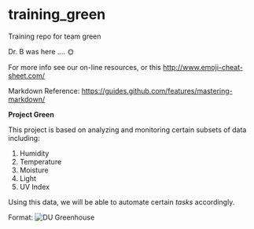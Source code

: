 # training_green
Training repo for team green

Dr. B was here .... :sun_with_face:

For more info see our on-line resources, or this http://www.emoji-cheat-sheet.com/

Markdown Reference: https://guides.github.com/features/mastering-markdown/

**Project Green**

This project is based on analyzing and monitoring certain subsets of data including:
1. Humidity
2. Temperature
3. Moisture
4. Light
5. UV Index

Using this data, we will be able to automate certain *tasks* accordingly.

Format: ![DU Greenhouse](http://newsroom.dom.edu/sites/newsroom.dom.edu/files/styles/large/public/kaleys.jpg?itok=Kj-7vdjN)